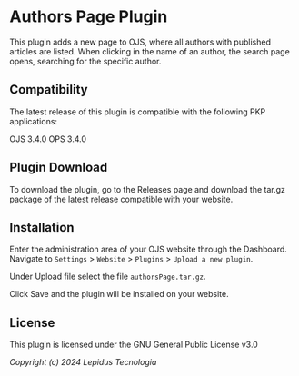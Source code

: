# Authors Page Plugin

This plugin adds a new page to OJS, where all authors with published articles are listed. When clicking in the name of an author, the search page opens, searching for the specific author.

## Compatibility

The latest release of this plugin is compatible with the following PKP applications:

OJS 3.4.0
OPS 3.4.0

## Plugin Download

To download the plugin, go to the Releases page and download the tar.gz package of the latest release compatible with your website.

## Installation

Enter the administration area of ​​your OJS website through the Dashboard.
Navigate to `Settings` > `Website` > `Plugins` > `Upload a new plugin`.

Under Upload file select the file `authorsPage.tar.gz`.

Click Save and the plugin will be installed on your website.

## License

This plugin is licensed under the GNU General Public License v3.0

_Copyright (c) 2024 Lepidus Tecnologia_
